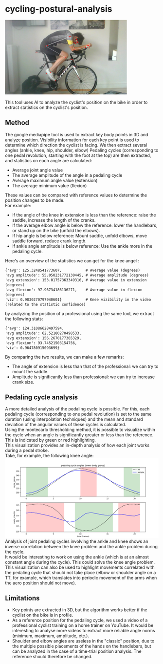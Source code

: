 # cycling-postural-analysis
<img src=images/thumbnail.png width=400>    
  
This tool uses AI to analyze the cyclist's position on the bike in order to extract statistics on the cyclist's position.  
   
## Method
The google mediapipe tool is used to extract key body points in 3D and analyze position. Visibility information for each key point is used to determine which direction the cyclist is facing.
We then extract several angles (ankle, knee, hip, shoulder, elbow)
Pedaling cycles (corresponding to one pedal revolution, starting with the foot at the top) are then extracted, and statistics on each angle are calculated:   
 - Average joint angle value  
 - The average amplitude of the angle in a pedaling cycle  
 - Average maximum angle value (extension)  
 - The average minimum value (flexion)
  
These values can be compared with reference values to determine the position changes to be made.  
For example:  
 - If the angle of the knee in extension is less than the reference: raise the saddle, increase the length of the cranks.  
 - If the average elbow angle is below the reference: lower the handlebars, or stand up on the bike (unfold the elbows).  
 - If hip angle is below reference: Mount saddle, unfold elbows, move saddle forward, reduce crank length.  
 - If ankle angle amplitude is below reference: Use the ankle more in the pedaling cycle.
  
   
Here's an overview of the statistics we can get for the knee angel :  
```
{'avg': 125.3248541773607,           # Average value (degrees)
'avg amplitude': 55.050231772130445, # Average amplitude (degrees)
'avg extension': 153.01757363349316, # Average value in extension (degrees)
'avg flexion': 97.96734186136271,    # Average value in flexion (degrees)
'viz': 0.9830270797940601}           # Knee vizibility in the video (related to the statistic confidence)
```
by analyzing the position of a professional using the same tool, we extract the following stats:
```
{'avg': 124.31086628497594,
'avg amplitude': 62.52180270498533,
'avg extension': 156.2670177365329,
'avg flexion': 93.74521503154756,
'viz': 0.964780915093699}
```
By comparing the two results, we can make a few remarks:  
 - The angle of extension is less than that of the professional: we can try to mount the saddle.  
 - Amplitude is significantly less than professional: we can try to increase crank size.  



## Pedaling cycle analysis
A more detailed analysis of the pedaling cycle is possible.
For this, each pedaling cycle (corresponding to one pedal revolution) is set to the same duration (using interpolation techniques) and the mean and standard deviation of the angular values of these cycles is calculated.  
Using the montecarlo thresholding method, it is possible to visualize within the cycle when an angle is significantly greater or less than the reference. This is indicated by green or red highlighting.   
This visualization provides an in-depth analysis of how each joint works during a pedal stroke.  
Take, for example, the following knee angle:  
<img src=images/lower_stats.png>
Analysis of joint pedaling cycles involving the ankle and knee shows an inverse correlation between the knee problem and the ankle problem during the cycle.  
It would be interesting to work on using the ankle (which is at an almost constant angle during the cycle). This could solve the knee angle problem.
This visualization can also be used to highlight movements correlated with the pedaling cycle that should not take place (elbow or shoulder angle on a TT, for example, which translates into periodic movement of the arms when the aero position should not move).  

## Limitations
 - Key points are extracted in 3D, but the algorithm works better if the cyclist on the bike is in profile.
 - As a reference position for the pedaling cycle, we used a video of a professional cyclist training on a home trainer on YouTube. It would be interesting to analyse more videos to extract more reliable angle norms (minimum, maximum, amplitude, etc.).
 - Shoulder and elbow angles are useless in the "classic" position, due to the multiple possible placements of the hands on the handlebars, but can be analyzed in the case of a time-trial position analysis. The reference should therefore be changed.
